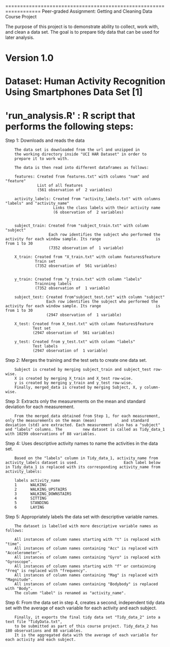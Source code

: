 ==================================================================
Peer-graded Assignment: Getting and Cleaning Data Course Project

The purpose of this project is to demonstrate ability to collect, 
work with, and clean a data set. The goal is to prepare tidy data 
that can be used for later analysis. 

Version 1.0
==================================================================
Dataset: Human Activity Recognition Using Smartphones Data Set [1]
==================================================================

'run_analysis.R' : R script that performs the following steps:
=============================================================
Step 1: Downloads and reads the data
        
        The data set is downloaded from the url and unzipped in 
        the working directory inside "UCI HAR Dataset" in order to 
        prepare it to work with.
        
        The data is then read into different dataframes as follows:
        
        features: Created from features.txt" with columns "num" and "feature"
                  List of all features
                  (561 observation of  2 variables)
        
        activity_labels: Created from "activity_labels.txt" with columns "labels" and "activity_name"
                         Links the class labels with their activity name
                         (6 observation of  2 variables)


        subject_train: Created from "subject_train.txt" with column "subject"
                       Each row identifies the subject who performed the activity for each window sample. Its range                        is from 1 to 30
                       (7352 observation of  1 variable)
                       
        X_train: Created from "X_train.txt" with column features$feature
                 Train set
                 (7352 observation of  561 variables)
                 
                 
        y_train: Created from "y_train.txt" with column "labels"
                 Trainning labels
                 (7352 observation of  1 variable)
        
        subject_test: Created from"subject_test.txt" with column "subject"
                      Each row identifies the subject who performed the activity for each window sample. Its range                        is from 1 to 30
                      (2947 observation of  1 variable)
                      
        X_test: Created from X_test.txt" with column features$feature
                Test set
                (2947 observation of  561 variables)
                
        y_test: Created from y_test.txt" with column "labels"
                Test labels
                (2947 observation of  1 variable)
                
Step 2: Merges the training and the test sets to create one data set.

        Subject is created by merging subject_train and subject_test row-wise.
        X is created by merging X_train and X_test row-wise.
        y is created by merging y_train and y_test row-wise.
        Finally, merged_data is created by merging Subject, X, y column-wise.

Step 3: Extracts only the measurements on the mean and standard deviation for each measurement.

        From the merged_data obtained from Step 1, for each measurement, only the measurements on the mean (mean)           and standard deviation (std) are extracted. Each measurement also has a "subject" and "labels" columns. The         new dataset is called as Tidy_data_1 with 10299 observations of 88 variables.
        
Step 4: Uses descriptive activity names to name the activities in the data set.
 
        Based on the "labels" column in Tidy_data_1, activity_name from activity_labels dataset is used.                    Each label below in Tidy_data_1 is replaced with its corresponding activity_name from activity_labels:
        
        labels activity_name
        1      WALKING
        2      WALKING_UPSTAIRS
        3      WALKING_DOWNSTAIRS
        4      SITTING
        5      STANDING
        6      LAYING
 
Step 5: Appropriately labels the data set with descriptive variable names.

        The dataset is labelled with more descriptive variable names as follows:
        
        All instances of column names starting with "t" is replaced with "time".
        All instances of column names containing "Acc" is replaced with "Accelerometer".
        All instances of column names containing "Gyro" is replaced with "Gyroscope".
        All instances of column names starting with "f" or containning "Freq" is replaced with "frequency".
        All instances of column names containing "Mag" is replaced with "Magnitude".
        All instances of column names containing "Bodybody" is replaced with "Body".
        The column "label" is renamed as "activity_name".
        
Step 6: From the data set in step 4, creates a second, independent tidy data set with the average of each variable for each activity and each subject.

        Finally, it exports the final tidy data set "Tidy_data_2" into a text file "TidyData.txt", 
        to be submitted as part of this course project. Tidy_data_2 has 180 observations and 88 variables.
        It is the aggregated data with the average of each variable for each activity and each subject.
        